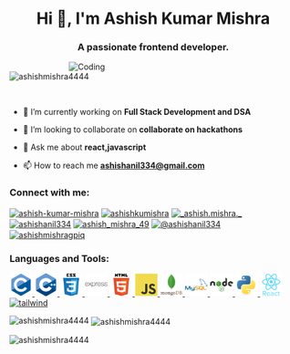 <h1 align="center">Hi 👋, I'm Ashish Kumar Mishra</h1>
<h3 align="center">A passionate frontend developer.</h3>

<img align="right" alt="Coding" width="400" src="https://i.giphy.com/media/v1.Y2lkPTc5MGI3NjExcWltOW9qOGZidW9uN3YzZmoxZ2tyb21wZHJnNDJkamg0cGVqN3A0NyZlcD12MV9pbnRlcm5hbF9naWZfYnlfaWQmY3Q9Zw/wLNuW1tCKRiPmDV5Y4/giphy.gif">

<p align="left"> <img src="https://komarev.com/ghpvc/?username=ashishmishra4444&label=Profile%20views&color=0e75b6&style=flat" alt="ashishmishra4444" /> </p>

<p align="left"> <a href="https://twitter.com/" target="blank"><img src="https://img.shields.io/twitter/follow/?logo=twitter&style=for-the-badge" alt="" /></a> </p>

- 🔭 I’m currently working on **Full Stack Development and DSA**

- 👯 I’m looking to collaborate on **collaborate on hackathons**

- 💬 Ask me about **react,javascript**

- 📫 How to reach me **ashishanil334@gmail.com**

<h3 align="left">Connect with me:</h3>
<p align="left">
<a href="https://linkedin.com/in/ashish-kumar-mishra" target="blank"><img align="center" src="https://raw.githubusercontent.com/rahuldkjain/github-profile-readme-generator/master/src/images/icons/Social/linked-in-alt.svg" alt="ashish-kumar-mishra" height="30" width="40" /></a>
<a href="https://kaggle.com/ashishkumishra" target="blank"><img align="center" src="https://raw.githubusercontent.com/rahuldkjain/github-profile-readme-generator/master/src/images/icons/Social/kaggle.svg" alt="ashishkumishra" height="30" width="40" /></a>
<a href="https://instagram.com/_ashish.mishra._" target="blank"><img align="center" src="https://raw.githubusercontent.com/rahuldkjain/github-profile-readme-generator/master/src/images/icons/Social/instagram.svg" alt="_ashish.mishra._" height="30" width="40" /></a>
<a href="https://www.hackerrank.com/ashishanil334" target="blank"><img align="center" src="https://raw.githubusercontent.com/rahuldkjain/github-profile-readme-generator/master/src/images/icons/Social/hackerrank.svg" alt="ashishanil334" height="30" width="40" /></a>
<a href="https://www.leetcode.com/ashish_mishra_49" target="blank"><img align="center" src="https://raw.githubusercontent.com/rahuldkjain/github-profile-readme-generator/master/src/images/icons/Social/leet-code.svg" alt="ashish_mishra_49" height="30" width="40" /></a>
<a href="https://www.hackerearth.com/@ashishanil334" target="blank"><img align="center" src="https://raw.githubusercontent.com/rahuldkjain/github-profile-readme-generator/master/src/images/icons/Social/hackerearth.svg" alt="@ashishanil334" height="30" width="40" /></a>
<a href="https://auth.geeksforgeeks.org/user/ashishmishragpiq" target="blank"><img align="center" src="https://raw.githubusercontent.com/rahuldkjain/github-profile-readme-generator/master/src/images/icons/Social/geeks-for-geeks.svg" alt="ashishmishragpiq" height="30" width="40" /></a>
</p>

<h3 align="left">Languages and Tools:</h3>
<p align="left"> <a href="https://www.cprogramming.com/" target="_blank" rel="noreferrer"> <img src="https://raw.githubusercontent.com/devicons/devicon/master/icons/c/c-original.svg" alt="c" width="40" height="40"/> </a> <a href="https://www.w3schools.com/cpp/" target="_blank" rel="noreferrer"> <img src="https://raw.githubusercontent.com/devicons/devicon/master/icons/cplusplus/cplusplus-original.svg" alt="cplusplus" width="40" height="40"/> </a> <a href="https://www.w3schools.com/css/" target="_blank" rel="noreferrer"> <img src="https://raw.githubusercontent.com/devicons/devicon/master/icons/css3/css3-original-wordmark.svg" alt="css3" width="40" height="40"/> </a> <a href="https://expressjs.com" target="_blank" rel="noreferrer"> <img src="https://raw.githubusercontent.com/devicons/devicon/master/icons/express/express-original-wordmark.svg" alt="express" width="40" height="40"/> </a> <a href="https://www.w3.org/html/" target="_blank" rel="noreferrer"> <img src="https://raw.githubusercontent.com/devicons/devicon/master/icons/html5/html5-original-wordmark.svg" alt="html5" width="40" height="40"/> </a> <a href="https://developer.mozilla.org/en-US/docs/Web/JavaScript" target="_blank" rel="noreferrer"> <img src="https://raw.githubusercontent.com/devicons/devicon/master/icons/javascript/javascript-original.svg" alt="javascript" width="40" height="40"/> </a> <a href="https://www.mongodb.com/" target="_blank" rel="noreferrer"> <img src="https://raw.githubusercontent.com/devicons/devicon/master/icons/mongodb/mongodb-original-wordmark.svg" alt="mongodb" width="40" height="40"/> </a> <a href="https://www.mysql.com/" target="_blank" rel="noreferrer"> <img src="https://raw.githubusercontent.com/devicons/devicon/master/icons/mysql/mysql-original-wordmark.svg" alt="mysql" width="40" height="40"/> </a> <a href="https://nodejs.org" target="_blank" rel="noreferrer"> <img src="https://raw.githubusercontent.com/devicons/devicon/master/icons/nodejs/nodejs-original-wordmark.svg" alt="nodejs" width="40" height="40"/> </a> <a href="https://www.python.org" target="_blank" rel="noreferrer"> <img src="https://raw.githubusercontent.com/devicons/devicon/master/icons/python/python-original.svg" alt="python" width="40" height="40"/> </a> <a href="https://reactjs.org/" target="_blank" rel="noreferrer"> <img src="https://raw.githubusercontent.com/devicons/devicon/master/icons/react/react-original-wordmark.svg" alt="react" width="40" height="40"/> </a> <a href="https://tailwindcss.com/" target="_blank" rel="noreferrer"> <img src="https://www.vectorlogo.zone/logos/tailwindcss/tailwindcss-icon.svg" alt="tailwind" width="40" height="40"/> </a> </p>

<p><img align="left" src="https://github-readme-stats.vercel.app/api/top-langs?username=ashishmishra4444&show_icons=true&locale=en&layout=compact" alt="ashishmishra4444" /></p>

<p>&nbsp;<img align="center" src="https://github-readme-stats.vercel.app/api?username=ashishmishra4444&show_icons=true&locale=en" alt="ashishmishra4444" /></p>

<p><img align="center" src="https://github-readme-streak-stats.herokuapp.com/?user=ashishmishra4444&" alt="ashishmishra4444" /></p>
